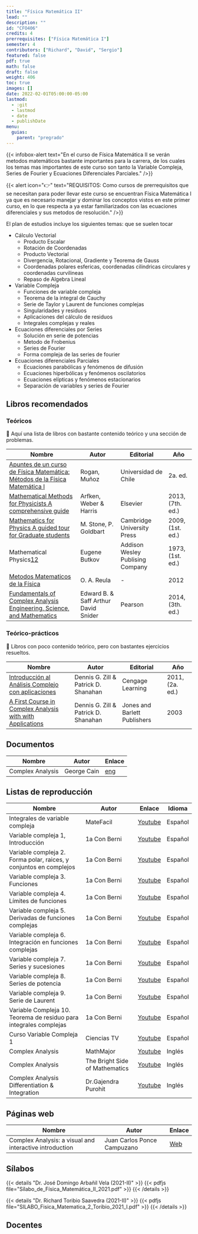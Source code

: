 ```yaml
---
title: "Física Matemática II"
lead: ""
description: ""
id: "CFO406"
credits: 4
prerrequisites: ["Física Matemática I"]
semester: 4
contributors: ["Richard", "David", "Sergio"]
featured: false
pdf: true
math: false
draft: false
weight: 406
toc: true
images: []
date: 2022-02-01T05:00:00-05:00
lastmod:
  - :git
  - lastmod
  - date
  - publishDate
menu:
  guias:
    parent: "pregrado"
---
```


{{< infobox-alert text="En el curso de Física Matemática II se verán metodos matemáticos bastante importantes para la carrera, de los cuales los temas mas importantes de este curso son tanto la Variable Compleja, Series de Fourier y Ecuaciones Diferenciales Parciales." />}}

{{< alert icon="👉" text="REQUISITOS: Como cursos de prerrequisitos que se necesitan para poder llevar este curso se encuentran Física Matemática I ya que es necesario manejar y dominar los conceptos vistos en este primer curso, en lo que respecta a ya estar familiarizados con las ecuaciones diferenciales y sus metodos de resolución." />}}

El plan de estudios incluye los siguientes temas: que se suelen tocar

- Cálculo Vectorial
  - Producto Escalar
  - Rotación de Coordenadas
  - Producto Vectorial
  - Divergencia, Rotacional, Gradiente y Teorema de Gauss
  - Coordenadas polares esfericas, coordenadas cilindricas circulares y coordenadas curvilineas
  - Repaso de Algebra Lineal
- Variable Compleja
  - Funciones de variable compleja
  - Teorema de la integral de Cauchy
  - Serie de Taylor y Laurent de funciones complejas
  - Singularidades y residuos
  - Aplicaciones del cálculo de residuos
  - Integrales complejas y reales
- Ecuaciones diferenciales por Series
  - Solución en serie de potencias
  - Metodo de Frobenius
  - Series de Fourier
  - Forma compleja de las series de fourier
- Ecuaciones diferenciales Parciales
  - Ecuaciones parabólicas y fenómenos de difusión
  - Ecuaciones hiperbólicas y fenómenos oscilatorios
  - Ecuaciones elípticas y fenómenos estacionarios
  - Separación de variables y series de Fourier
  
## Libros recomendados

### Teóricos

🔸 Aquí una lista de libros con bastante contenido teórico y una sección de problemas.

|Nombre|Autor|Editorial|Año|
|------|-----|---------|---|
| [Apuntes de un curso de Física Matemática: Métodos de la Física Matemática I](https://drive.google.com/file/d/1SXfLSpQlKsQiva7eX5-YymFOSgjydhLE/view?usp=share_link) | Rogan, Muñoz | Universidad de Chile | 2a. ed. |
| [Mathematical Methods for Physicists A comprehensive guide](https://drive.google.com/file/d/1rbSbMlxKHk18_oYvgbip8I4xQxdrkSzA/view?usp=share_link) | Arfken, Weber & Harris | Elsevier | 2013, (7th. ed.) |
| [Mathematics for Physics A guided tour for Graduate students](https://drive.google.com/file/d/10ZjNJNOIptwEHW-kYjmM3Csf1WvOULsf/view?usp=share_link) | M. Stone, P. Goldbart | Cambridge University Press | 2009, (1st. ed.) |
| Mathematical Physics[1](https://drive.google.com/file/d/1TrjZifrx_xdmNt956yxC-hlttpbiCY-4/view?usp=share_link)[2](https://archive.org/details/mathematicalphys1968butk/mode/2up) | Eugene Butkov | Addison Wesley Publising Company | 1973, (1st. ed.) |
| [Metodos Matematicos de la Física](https://drive.google.com/file/d/1NTPHG3WVacyEnrh2rHnEzm3DjYuBdCq8/view?usp=drive_link) | O. A. Reula | - | 2012 |
| [Fundamentals of Complex Analysis Engineering, Science, and Mathematics](https://drive.google.com/file/d/1pr6SiW5p1YD_L-xuMm6pDvs3B_RvTljR/view?usp=share_link) | Edward B. & Saff Arthur David Snider | Pearson | 2014, (3th. ed.) |

### Teórico-prácticos

🔸 Libros con poco contenido teórico, pero con bastantes ejercicios resueltos.

|Nombre|Autor|Editorial|Año|
|------|-----|---------|---|
| [Introducción al Análisis Complejo con aplicaciones](https://drive.google.com/file/d/1N2mHE5EwTa5LyWivKhBPW5umfFptsune/view?usp=share_link) | Dennis G. Zill & Patrick D. Shanahan | Cengage Learning | 2011, (2a. ed.) |
| [A First Course in Complex Analysis with with Applications](https://drive.google.com/file/d/16Som7lH7ghCzD7m5Bg0wlfxwndpFYr8J/view?usp=share_link) | Dennis G. Zill & Patrick D. Shanahan | Jones and Barlett Publishers | 2003 |

## Documentos

|Nombre|Autor|Enlace|
|------|-----|------|
|Complex Analysis|George Cain|[eng](https://people.math.gatech.edu/~cain/winter99/complex.html)|

## Listas de reproducción

|Nombre|Autor|Enlace| Idioma |
|------|-----|------| ------ |
| Integrales de variable compleja | MateFacil | [Youtube](https://www.youtube.com/playlist?list=PL9SnRnlzoyX1bzVYbTPjgc79cxHw1F9g0) | Español |
| Variable compleja 1, Introducción| 1a Con Berni | [Youtube](https://www.youtube.com/playlist?list=PLCY1BPxILEJWWD2m3tyUIaxdgQWq1ijrE) | Español |
| Variable compleja 2. Forma polar, raices, y conjuntos en complejos| 1a Con Berni | [Youtube](https://www.youtube.com/playlist?list=PLCY1BPxILEJWBUZHdOs0xxE4Mv9x6suCB) | Español |
| Variable compleja 3. Funciones| 1a Con Berni | [Youtube](https://www.youtube.com/playlist?list=PLCY1BPxILEJXjB7dDe72neh1_g6-ijbTq) | Español |
| Variable compleja 4. Límites de funciones| 1a Con Berni | [Youtube](https://www.youtube.com/playlist?list=PLCY1BPxILEJVfjM-V2J_IwlzDCzlOY0Qo) | Español |
| Variable compleja 5. Derivadas de funciones complejas| 1a Con Berni | [Youtube](https://www.youtube.com/playlist?list=PLCY1BPxILEJXtBGzSgccal6Uvm38GKKqM) | Español |
| Variable compleja 6. Integración en funciones complejas | 1a Con Berni | [Youtube](https://www.youtube.com/playlist?list=PLCY1BPxILEJXhIKeD_Hy5ez9umQl4ep6T) | Español |
| Variable compleja 7. Series y sucesiones | 1a Con Berni | [Youtube](https://www.youtube.com/playlist?list=PLCY1BPxILEJV-5EGHDuWMuxZ58MQJY8Jx) | Español |
| Variable compleja 8. Series de potencia | 1a Con Berni | [Youtube](https://www.youtube.com/playlist?list=PLCY1BPxILEJW1DPJo-BuAmcTER2UuLAdn) | Español |
| Variable compleja 9. Serie de Laurent | 1a Con Berni | [Youtube](https://www.youtube.com/playlist?list=PLCY1BPxILEJXxmpzbUnu_9Jl83mN3YhND) | Español |
| Variable Compleja 10. Teorema de residuo para integrales complejas | 1a Con Berni | [Youtube](https://www.youtube.com/playlist?list=PLCY1BPxILEJUuNy_OrVJzBEErbh21ZKjU) | Español |
| Curso Variable Compleja 1 | Ciencias TV | [Youtube](https://www.youtube.com/playlist?list=PLiD-IJzweXR866cm6CJdhhJuCAeSKGGmN) | Español |
| Complex Analysis | MathMajor | [Youtube](https://www.youtube.com/playlist?list=PLVMgvCDIRy1wzJcFNGw7t4tehgzhFtBpm) | Inglés |
| Complex Analysis | The Bright Side of Mathematics | [Youtube](https://www.youtube.com/playlist?list=PLBh2i93oe2qtIc75sLYaVEBt0QNqVbdmZ) | Inglés |
| Complex Analysis Differentiation & Integration | Dr.Gajendra Purohit | [Youtube](https://www.youtube.com/playlist?list=PLU6SqdYcYsfI3sh-ho_iiTkCGsTbVh_Sw)| Inglés |

## Páginas web

|Nombre|Autor|Enlace|
|------|-----|------|
| Complex Analysis: a visual and interactive introduction | Juan Carlos Ponce Campuzano | [Web](https://complex-analysis.com/) |

## Sílabos

{{< details "Dr. José Domingo Arbañil Vela (2021-II)" >}}
  {{< pdfjs file="Sílabo_de_Física_Matemática_II_2021.pdf" >}}
{{< /details >}}

{{< details "Dr. Richard Toribio Saavedra (2021-II)" >}}
  {{< pdfjs file="SILABO_Fisica_Matematica_2_Toribio_2021_I.pdf" >}}
{{< /details >}}

## Docentes

